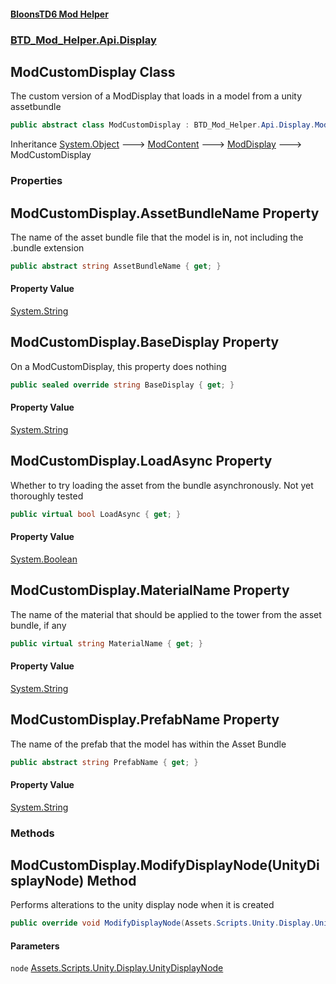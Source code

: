 #### [BloonsTD6 Mod Helper](README.md 'README')
### [BTD_Mod_Helper.Api.Display](README.md#BTD_Mod_Helper.Api.Display 'BTD_Mod_Helper.Api.Display')

## ModCustomDisplay Class

The custom version of a ModDisplay that loads in a model from a unity assetbundle

```csharp
public abstract class ModCustomDisplay : BTD_Mod_Helper.Api.Display.ModDisplay
```

Inheritance [System.Object](https://docs.microsoft.com/en-us/dotnet/api/System.Object 'System.Object') &#129106; [ModContent](BTD_Mod_Helper.Api.ModContent.md 'BTD_Mod_Helper.Api.ModContent') &#129106; [ModDisplay](BTD_Mod_Helper.Api.Display.ModDisplay.md 'BTD_Mod_Helper.Api.Display.ModDisplay') &#129106; ModCustomDisplay
### Properties

<a name='BTD_Mod_Helper.Api.Display.ModCustomDisplay.AssetBundleName'></a>

## ModCustomDisplay.AssetBundleName Property

The name of the asset bundle file that the model is in, not including the .bundle extension

```csharp
public abstract string AssetBundleName { get; }
```

#### Property Value
[System.String](https://docs.microsoft.com/en-us/dotnet/api/System.String 'System.String')

<a name='BTD_Mod_Helper.Api.Display.ModCustomDisplay.BaseDisplay'></a>

## ModCustomDisplay.BaseDisplay Property

On a ModCustomDisplay, this property does nothing

```csharp
public sealed override string BaseDisplay { get; }
```

#### Property Value
[System.String](https://docs.microsoft.com/en-us/dotnet/api/System.String 'System.String')

<a name='BTD_Mod_Helper.Api.Display.ModCustomDisplay.LoadAsync'></a>

## ModCustomDisplay.LoadAsync Property

Whether to try loading the asset from the bundle asynchronously. Not yet thoroughly tested

```csharp
public virtual bool LoadAsync { get; }
```

#### Property Value
[System.Boolean](https://docs.microsoft.com/en-us/dotnet/api/System.Boolean 'System.Boolean')

<a name='BTD_Mod_Helper.Api.Display.ModCustomDisplay.MaterialName'></a>

## ModCustomDisplay.MaterialName Property

The name of the material that should be applied to the tower from the asset bundle, if any

```csharp
public virtual string MaterialName { get; }
```

#### Property Value
[System.String](https://docs.microsoft.com/en-us/dotnet/api/System.String 'System.String')

<a name='BTD_Mod_Helper.Api.Display.ModCustomDisplay.PrefabName'></a>

## ModCustomDisplay.PrefabName Property

The name of the prefab that the model has within the Asset Bundle

```csharp
public abstract string PrefabName { get; }
```

#### Property Value
[System.String](https://docs.microsoft.com/en-us/dotnet/api/System.String 'System.String')
### Methods

<a name='BTD_Mod_Helper.Api.Display.ModCustomDisplay.ModifyDisplayNode(Assets.Scripts.Unity.Display.UnityDisplayNode)'></a>

## ModCustomDisplay.ModifyDisplayNode(UnityDisplayNode) Method

Performs alterations to the unity display node when it is created

```csharp
public override void ModifyDisplayNode(Assets.Scripts.Unity.Display.UnityDisplayNode node);
```
#### Parameters

<a name='BTD_Mod_Helper.Api.Display.ModCustomDisplay.ModifyDisplayNode(Assets.Scripts.Unity.Display.UnityDisplayNode).node'></a>

`node` [Assets.Scripts.Unity.Display.UnityDisplayNode](https://docs.microsoft.com/en-us/dotnet/api/Assets.Scripts.Unity.Display.UnityDisplayNode 'Assets.Scripts.Unity.Display.UnityDisplayNode')